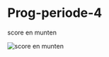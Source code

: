# Prog-periode-4

score en munten 

![score en munten](https://github.com/user-attachments/assets/15b1af2b-e99c-4017-9939-8716ece61193)
